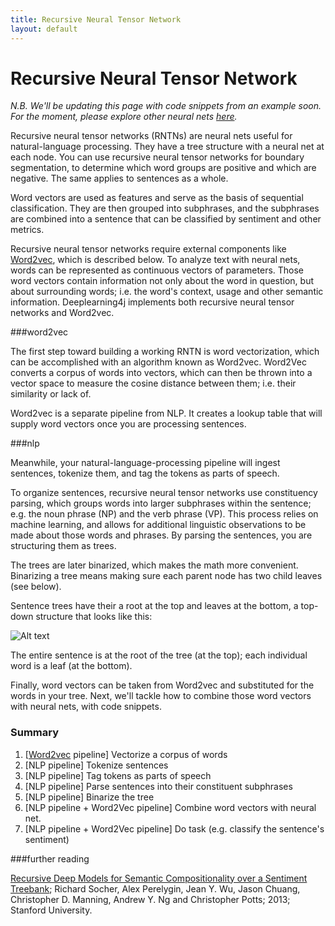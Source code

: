 ```yaml
---
title: Recursive Neural Tensor Network
layout: default
---
```


# Recursive Neural Tensor Network

*N.B. We'll be updating this page with code snippets from an example soon. For the moment, please explore other neural nets [here](../quickstart.html).*

Recursive neural tensor networks (RNTNs) are neural nets useful for natural-language processing. They have a tree structure with a neural net at each node. You can use recursive neural tensor networks for boundary segmentation, to determine which word groups are positive and which are negative. The same applies to sentences as a whole. 

Word vectors are used as features and serve as the basis of sequential classification. They are then grouped into subphrases, and the subphrases are combined into a sentence that can be classified by sentiment and other metrics. 

Recursive neural tensor networks require external components like [Word2vec](http://deeplearning4j.org/word2vec.html), which is described below. To analyze text with neural nets, words can be represented as continuous vectors of parameters. Those word vectors contain information not only about the word in question, but about surrounding words; i.e. the word's context, usage and other semantic information. Deeplearning4j implements both recursive neural tensor networks and Word2vec. 

###word2vec

The first step toward building a working RNTN is word vectorization, which can be accomplished with an algorithm known as Word2vec. Word2Vec converts a corpus of words into vectors, which can then be thrown into a vector space to measure the cosine distance between them; i.e. their similarity or lack of.

Word2vec is a separate pipeline from NLP. It creates a lookup table that will supply word vectors once you are processing sentences. 

###nlp

Meanwhile, your natural-language-processing pipeline will ingest sentences, tokenize them, and tag the tokens as parts of speech. 

To organize sentences, recursive neural tensor networks use constituency parsing, which groups words into larger subphrases within the sentence; e.g. the noun phrase (NP) and the verb phrase (VP). This process relies on machine learning, and allows for additional linguistic observations to be made about those words and phrases. By parsing the sentences, you are structuring them as trees. 

The trees are later binarized, which makes the math more convenient. Binarizing a tree means making sure each parent node has two child leaves (see below).

Sentence trees have their a root at the top and leaves at the bottom, a top-down structure that looks like this:

![Alt text](../img/constituency_tree.jpg) 

The entire sentence is at the root of the tree (at the top); each individual word is a leaf (at the bottom). 

Finally, word vectors can be taken from Word2vec and substituted for the words in your tree. Next, we'll tackle how to combine those word vectors with neural nets, with code snippets.

<!--### Initiating an RNTN

Instantiating an object of the RNTN class is simple:

<script src="http://gist-it.appspot.com/https://github.com/SkymindIO/deeplearning4j/blob/2f13b4ac4c82fee649c965026f8e5f88c5f1523f/deeplearning4j-scaleout/deeplearning4j-nlp/src/main/java/org/deeplearning4j/models/rntn/RNTN.java?slice=1092:1094"></script>
).-->

### Summary

1. [[Word2vec](http://deeplearning4j.org/word2vec.html) pipeline] Vectorize a corpus of words
2. [NLP pipeline] Tokenize sentences
3. [NLP pipeline] Tag tokens as parts of speech
4. [NLP pipeline] Parse sentences into their constituent subphrases
5. [NLP pipeline] Binarize the tree 
6. [NLP pipeline + Word2Vec pipeline] Combine word vectors with neural net.
7. [NLP pipeline + Word2Vec pipeline] Do task (e.g. classify the sentence's sentiment)

###further reading

[Recursive Deep Models for Semantic Compositionality over a Sentiment Treebank](http://nlp.stanford.edu/~socherr/EMNLP2013_RNTN.pdf); Richard Socher, Alex Perelygin, Jean Y. Wu, Jason Chuang,
Christopher D. Manning, Andrew Y. Ng and Christopher Potts; 2013; Stanford University.
